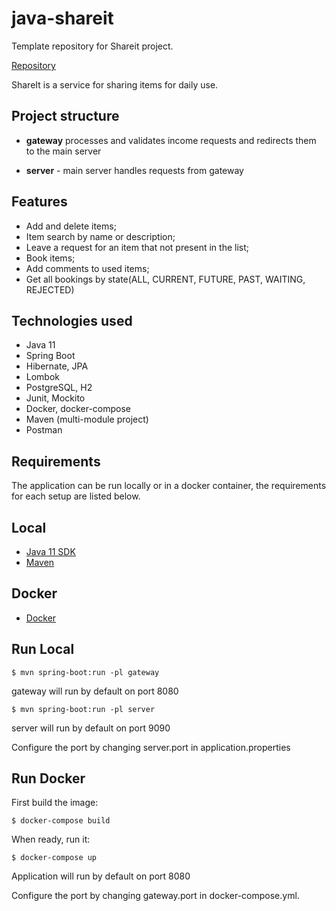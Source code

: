 # java-shareit
Template repository for Shareit project.

[Repository](https://github.com/I-Wish-I-Knew/java-shareit)

ShareIt is a service for sharing items for daily use.

## Project structure

- **gateway** processes and validates income requests and redirects them to the main server

- **server** - main server handles requests from gateway

## Features

- Add and delete items;
- Item search by name or description;
- Leave a request for an item that not present in the list;
- Book items;
- Add comments to used items;
- Get all bookings by state(ALL, CURRENT, FUTURE, PAST, WAITING, REJECTED)

## Technologies used

- Java 11
- Spring Boot
- Hibernate, JPA
- Lombok
- PostgreSQL, H2
- Junit, Mockito
- Docker, docker-compose
- Maven (multi-module project)
- Postman

## Requirements
The application can be run locally or in a docker container, the requirements for each setup are listed below.

## Local
- [Java 11 SDK](https://www.oracle.com/de/java/technologies/javase/jdk11-archive-downloads.html)
- [Maven](https://maven.apache.org/download.cgi)

## Docker
- [Docker](https://www.docker.com/products/docker-desktop/)

## Run Local
````
$ mvn spring-boot:run -pl gateway
````
gateway will run by default on port 8080
````
$ mvn spring-boot:run -pl server
````
server will run by default on port 9090

Configure the port by changing server.port in application.properties

## Run Docker
First build the image:
````
$ docker-compose build
````
When ready, run it:
````
$ docker-compose up
````
Application will run by default on port 8080

Configure the port by changing gateway.port in docker-compose.yml.
